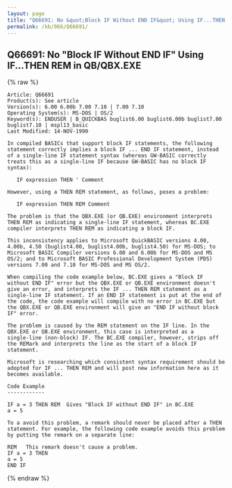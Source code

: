```yaml
---
layout: page
title: "Q66691: No &quot;Block IF Without END IF&quot; Using IF...THEN REM in QB/QBX.EXE"
permalink: /kb/066/Q66691/
---
```


## Q66691: No &quot;Block IF Without END IF&quot; Using IF...THEN REM in QB/QBX.EXE

{% raw %}

	Article: Q66691
	Product(s): See article
	Version(s): 6.00 6.00b 7.00 7.10 | 7.00 7.10
	Operating System(s): MS-DOS | OS/2
	Keyword(s): ENDUSER | B_QUICKBAS buglist6.00 buglist6.00b buglist7.00 buglist7.10 | mspl13_basic
	Last Modified: 14-NOV-1990
	
	In compiled BASICs that support block IF statements, the following
	statement correctly implies a block IF ... END IF statement, instead
	of a single-line IF statement syntax (whereas GW-BASIC correctly
	treats this as a single-line IF because GW-BASIC has no block IF
	syntax):
	
	   IF expression THEN ' Comment
	
	However, using a THEN REM statement, as follows, poses a problem:
	
	   IF expression THEN REM Comment
	
	The problem is that the QBX.EXE (or QB.EXE) environment interprets
	THEN REM as indicating a single-line IF statement, whereas BC.EXE
	compiler interprets THEN REM as indicating a block IF.
	
	This inconsistency applies to Microsoft QuickBASIC versions 4.00,
	4.00b, 4.50 (buglist4.00, buglist4.00b, buglist4.50) for MS-DOS; to
	Microsoft BASIC Compiler versions 6.00 and 6.00b for MS-DOS and MS
	OS/2; and to Microsoft BASIC Professional Development System (PDS)
	versions 7.00 and 7.10 for MS-DOS and MS OS/2.
	
	When compiling the code example below, BC.EXE gives a "Block IF
	without END IF" error but the QBX.EXE or QB.EXE environment doesn't
	give an error, and interprets the IF ... THEN REM statement as a
	single-line IF statement. If an END IF statement is put at the end of
	the code, the code example will compile with no error in BC.EXE but
	the QBX.EXE or QB.EXE environment will give an "END IF without block
	IF" error.
	
	The problem is caused by the REM statement on the IF line. In the
	QBX.EXE or QB.EXE environment, this case is interpreted as a
	single-line (non-block) IF. The BC.EXE compiler, however, strips off
	the REMark and interprets the line as the start of a block IF
	statement.
	
	Microsoft is researching which consistent syntax requirement should be
	adopted for IF ... THEN REM and will post new information here as it
	becomes available.
	
	Code Example
	------------
	
	IF a = 3 THEN REM  Gives "Block IF without END IF" in BC.EXE
	a = 5
	
	To a avoid this problem, a remark should never be placed after a THEN
	statement. For example, the following code example avoids this problem
	by putting the remark on a separate line:
	
	REM   This remark doesn't cause a problem.
	IF a = 3 THEN
	a = 5
	END IF

{% endraw %}
